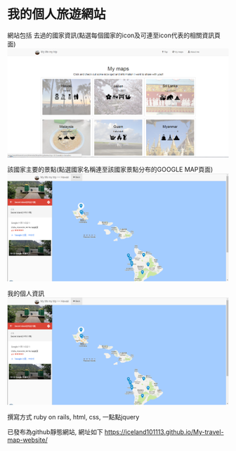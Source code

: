 # 我的個人旅遊網站

網站包括
去過的國家資訊(點選每個國家的icon及可連至icon代表的相關資訊頁面)
![image](https://github.com/iceland101113/My-travel-map-website/blob/master/%E5%9C%96%E7%89%87%2055.png)

該國家主要的景點(點選國家名稱連至該國家景點分布的GOOGLE MAP頁面)
![image](https://github.com/iceland101113/My-travel-map-website/blob/master/hawaii1.png)

我的個人資訊
![image](https://github.com/iceland101113/My-travel-map-website/blob/master/hawaii.png)

撰寫方式
ruby on rails, html, css, 一點點jquery

已發布為github靜態網站, 網址如下
https://iceland101113.github.io/My-travel-map-website/
